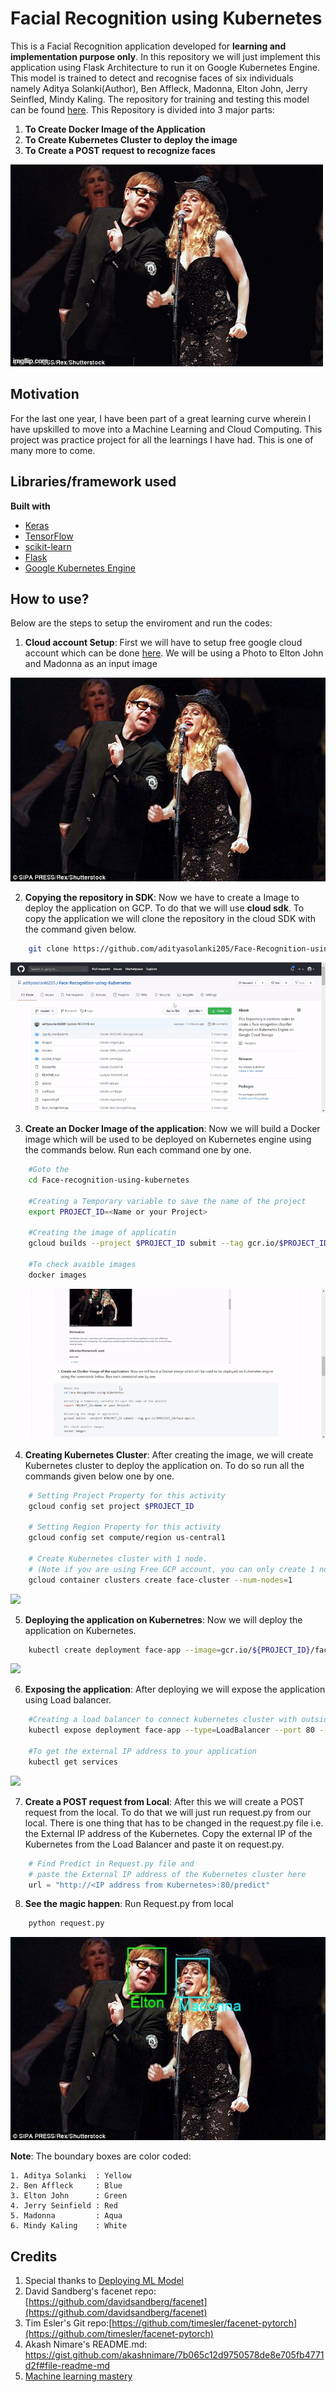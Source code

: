 # Facial Recognition using Kubernetes

This is a Facial Recognition application developed for **learning and implementation purpose only**. In this repository we will just implement this application using Flask Architecture to run it on Google Kubernetes Engine. This model is trained to detect and recognise faces of six individuals namely Aditya Solanki(Author), Ben Affleck, Madonna, Elton John, Jerry Seinfled, Mindy Kaling. The repository for training and testing this model can be found [here](https://github.com/adityasolanki205/Face-Recognition). This Repository is divided into 3 major parts:

1. **To Create Docker Image of the Application**
2. **To Create Kubernetes Cluster to deploy the image**
3. **To Create a POST request to recognize faces**

![](expected.gif)

## Motivation
For the last one year, I have been part of a great learning curve wherein I have upskilled to move into a Machine Learning and Cloud Computing. This project was practice project for all the learnings I have had. This is one of many more to come. 
 

## Libraries/framework used

<b>Built with</b>
- [Keras](https://keras.io/)
- [TensorFlow](https://www.tensorflow.org/)
- [scikit-learn](https://scikit-learn.org/stable/)
- [Flask](https://flask.palletsprojects.com/en/1.1.x/)
- [Google Kubernetes Engine](https://cloud.google.com/kubernetes-engine)


## How to use?

Below are the steps to setup the enviroment and run the codes:

1. **Cloud account Setup**: First we will have to setup free google cloud account which can be done [here](https://cloud.google.com/free). We will be using a Photo to Elton John and Madonna as an input image

![](images/singers.jpg)

2. **Copying the repository in SDK**: Now we have to create a Image to deploy the application on GCP. To do that we will use **cloud sdk**. To copy the application we will clone the repository in the cloud SDK with the command given below.

```bash
    git clone https://github.com/adityasolanki205/Face-Recognition-using-Kubernetes.git
```
![](images/copy-repo.gif)

3. **Create an Docker Image of the application**: Now we will build a Docker image which will be used to be deployed on Kubernetes engine using the commands below. Run each command one by one.

```bash
    #Goto the 
    cd Face-recognition-using-kubernetes
    
    #Creating a Temporary variable to save the name of the project
    export PROJECT_ID=<Name or your Project>
    
    #Creating the image of applicatin
    gcloud builds --project $PROJECT_ID submit --tag gcr.io/$PROJECT_ID/face-app:v1 .
    
    #To check avaible images
    docker images
```
![](images/create-image.gif)

4. **Creating Kubernetes Cluster**: After creating the image, we will create Kubernetes cluster to deploy the application on. To do so run all the commands given below one by one.

```bash
    # Setting Project Property for this activity
    gcloud config set project $PROJECT_ID 
    
    # Setting Region Property for this activity
    gcloud config set compute/region us-central1
    
    # Create Kubernetes cluster with 1 node. 
    # (Note if you are using Free GCP account, you can only create 1 node.)
    gcloud container clusters create face-cluster --num-nodes=1 
```
![](images/create-cluster.jpg)

5. **Deploying the application on Kubernetres**: Now we will deploy the application on Kubernetes.

```bash
    kubectl create deployment face-app --image=gcr.io/${PROJECT_ID}/face-app:v1
```
![](images/deploy-cluster.jpg)

6. **Exposing the application**: After deploying we will expose the application using Load balancer. 

```bash
    #Creating a load balancer to connect kubernetes cluster with outside world.
    kubectl expose deployment face-app --type=LoadBalancer --port 80 --target-port 8080
    
    #To get the external IP address to your application
    kubectl get services  
```
![](images/expose-cluster.jpg)

7. **Create a POST request from Local**: After this we will create a POST request from the local. To do that we will just run request.py from our local. There is one thing that has to be changed in the request.py file i.e. the External IP address of the Kubernetes. Copy the external IP of the Kubernetes from the Load Balancer and paste it on request.py. 

```python
    # Find Predict in Request.py file and 
    # paste the External IP address of the Kubernetes cluster here
    url = "http://<IP address from Kubernetes>:80/predict"
```
8. **See the magic happen**: Run Request.py from local 

```bash
    python request.py
```
![](final.jpg)

**Note**: The boundary boxes are color coded:

    1. Aditya Solanki  : Yellow
    2. Ben Affleck     : Blue   
    3. Elton John      : Green
    4. Jerry Seinfield : Red
    5. Madonna         : Aqua
    6. Mindy Kaling    : White

## Credits
1. Special thanks to [Deploying ML Model](https://towardsdatascience.com/deploying-a-custom-ml-prediction-service-on-google-cloud-ae3be7e6d38f)
2. David Sandberg's facenet repo: [https://github.com/davidsandberg/facenet](https://github.com/davidsandberg/facenet)
3. Tim Esler's Git repo:[https://github.com/timesler/facenet-pytorch](https://github.com/timesler/facenet-pytorch)
4. Akash Nimare's README.md: https://gist.github.com/akashnimare/7b065c12d9750578de8e705fb4771d2f#file-readme-md
5. [Machine learning mastery](https://machinelearningmastery.com/how-to-develop-a-face-recognition-system-using-facenet-in-keras-and-an-svm-classifier/)
